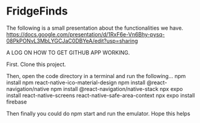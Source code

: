 # FridgeFinds

The following is a small presentation about the functionalities we have.
https://docs.google.com/presentation/d/1RxF6e-Vn6Bhy-pysq-08PkPONvL3MbLYGCJaC0DBYeA/edit?usp=sharing

A LOG ON HOW TO GET GITHUB APP WORKING.

First. Clone this project.

Then, open the code directory in a terminal and run the following...
npm install
npm react-native-ico-material-design
npm install @react-navigation/native
npm install @react-navigation/native-stack
npx expo install react-native-screens react-native-safe-area-context
npx expo install firebase

Then finally you could do npm start and run the emulator. Hope this helps
